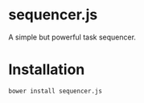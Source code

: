 # sequencer.js

A simple but powerful task sequencer.

# Installation

    bower install sequencer.js
